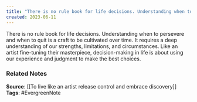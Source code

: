 ```yaml
---
title: "There is no rule book for life decisions. Understanding when to persevere and when to quit is a craft to be cultivated over time"
created: 2023-06-11
---
```


There is no rule book for life decisions. Understanding when to persevere and when to quit is a craft to be cultivated over time. It requires a deep understanding of our strengths, limitations, and circumstances. Like an artist fine-tuning their masterpiece, decision-making in life is about using our experience and judgment to make the best choices.

### Related Notes
**Source**: [[To live like an artist release control and embrace discovery]]
**Tags**: #EvergreenNote
